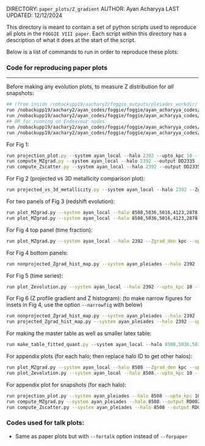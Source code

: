 DIRECTORY: `paper_plots/Z_gradient`
AUTHOR: Ayan Acharyya
LAST UPDATED: 12/12/2024

This directory is meant to contain a set of python scripts used to reproduce all plots in the `FOGGIE VIII paper`.
Each script within this directory has a description of what it does at the start of the script.

Below is a list of commands to run in order to reproduce these plots:

### Code for reproducing paper plots

---

Before making any evolution plots, to measure Z distribution for *all* snapshots:

```bash
## (from inside /nobackupp19/aachary2/foggie_outputs/pleiades_workdir/ directory in pleiades) [for running on LDANs]
run /nobackupp19/aachary2/ayan_codes/foggie/foggie/ayan_acharyya_codes/submit_jobs.py --call compute_MZgrad --system ayan_pleiades --do_all_halos --queue ldan --mem 1500GB --prefix cmzg --opt_args "--do_all_sims --use_onlyDD --upto_kpc 10 --xcol rad --write_file --forpaper"
run /nobackupp19/aachary2/ayan_codes/foggie/foggie/ayan_acharyya_codes/submit_jobs.py --call compute_Zscatter --system ayan_pleiades --do_all_halos --queue ldan --mem 1500GB --prefix cmzs --opt_args "--do_all_sims --use_onlyDD --upto_kpc 10 --nbins 100 --write_file --forpaper"
## OR for running on Endeavour nodes
run /nobackupp19/aachary2/ayan_codes/foggie/foggie/ayan_acharyya_codes/submit_jobs.py --call compute_MZgrad --system ayan_pleiades --do_all_halos --queue e_normal --prefix cmzg --opt_args "--do_all_sims --use_onlyDD --upto_kpc 10 --xcol rad --write_file --forpaper" --nnodes 2 --ncpus 28
run /nobackupp19/aachary2/ayan_codes/foggie/foggie/ayan_acharyya_codes/submit_jobs.py --call compute_Zscatter --system ayan_pleiades --do_all_halos --queue e_normal --prefix cmzs --opt_args "--do_all_sims --use_onlyDD --upto_kpc 10 --nbins 100 --write_file --forpaper" --nnodes 2 --ncpus 28
```

For Fig 1:

```jsx
run projection_plot.py --system ayan_local --halo 2392 --upto_kpc 10 --output DD2335 --do metal --forpaper --proj z
run compute_MZgrad.py --system ayan_local --halo 2392 --output DD2335 --upto_kpc 10 --xcol rad --noweight_forfit --forpaper
run compute_Zscatter.py --system ayan_local --halo 2392 --output DD2335 --upto_kpc 10 --nbins 100 --forpaper --ymax 7.5
```

For Fig 2 (projected vs 3D metallicity comparison plot):

```jsx
run projected_vs_3d_metallicity.py --system ayan_local --halo 2392 --Zgrad_den kpc --upto_kpc 10 --forpaper --output DD2335 --noweight_forfit --clobber_plot
```

For two panels of Fig 3 (redshift evolution):

```bash
run plot_MZgrad.py --system ayan_local --halo 8508,5036,5016,4123,2878,2392 --Zgrad_den kpc --upto_kpc 10 --ycol Zgrad --xcol redshift --overplot_observations --forpaper --xmax 4 --xmin 0.5
run plot_MZgrad.py --system ayan_local --halo 8508,5036,5016,4123,2878,2392 --Zgrad_den kpc --upto_kpc 10 --ycol Zgrad --xcol redshift --overplot_observations --forpaper --xmax 4 --xmin 0.5 --overplot_theory
```

For Fig 4 top panel (time fraction):

```bash
run plot_MZgrad.py --system ayan_local --halo 2392 --Zgrad_den kpc --upto_kpc 10 --weight mass --ycol Zgrad --xcol time --zhighlight --plot_timefraction --Zgrad_allowance 0.03 --upto_z 1 --overplot_cadence 500 --keep --snaphighlight DD0526,DD0535 --forpaper --xmin 1.5
```

For Fig 4 bottom panels:

```bash
run nonprojected_Zgrad_hist_map.py --system ayan_pleiades --halo 2392 --upto_kpc 10 --forpaper --vcol vlos --output DD0526,DD0535 --nofit --nbins 20 --clobber_plot
```

For Fig 5 (time series):

```bash
run plot_Zevolution.py --system ayan_local --halo 2392 --upto_kpc 10 --forpaper --clobber
```

For Fig 6 (Z profile gradient and Z histogram):
(to make narrow figures for insets in Fig 4, use the option `--narrowfig` with below)

```bash
run nonprojected_Zgrad_hist_map.py --system ayan_pleiades --halo 2392 --upto_kpc 10 --forpaper --vcol vlos --output DD0445 --nofit --nbins 20 --clobber_plot
run projected_Zgrad_hist_map.py --system ayan_pleiades --halo 2392 --upto_kpc 10 --forpaper --vcol vlos --output DD0445 --res_arc 0.1 --nofit --nbins 20 --proj y --clobber_plot
```

For making the master table as well as smaller latex table:

```jsx
run make_table_fitted_quant.py --system ayan_local --halo 8508,5036,5016,4123,2878,2392 --Zgrad_den kpc --upto_kpc 10 --forpaper
```

For appendix plots (for each halo; then replace halo ID to get other halos):

```bash
run plot_MZgrad.py --system ayan_local --halo 8508 --Zgrad_den kpc --upto_kpc 10 --weight mass --ycol Zgrad --xcol time --zhighlight --plot_timefraction --Zgrad_allowance 0.03 --upto_z 1 --overplot_cadence 500 --keep --forpaper --xmin 1.5
run plot_Zevolution.py --system ayan_local --halo 8508 --upto_kpc 10 --forpaper --clobber
```

For appendix plot for snapshots (for each halo):

```bash
run projection_plot.py --system ayan_pleiades --halo 8508 --upto_kpc 10 --output RD0020,RD0027,RD0042 --do metal --forpaper --proj y --forappendix
run compute_MZgrad.py --system ayan_pleiades --halo 8508 --output RD0020,RD0027,RD0042 --upto_kpc 10 --xcol rad --forpaper --forappendix
run compute_Zscatter.py --system ayan_pleiades --halo 8508 --output RD0020,RD0027,RD0042 --upto_kpc 10 --nbins 100 --forpaper --forappendix
```

### Codes used for talk plots:

- Same as paper plots but with `--fortalk` option instead of `--forpaper`